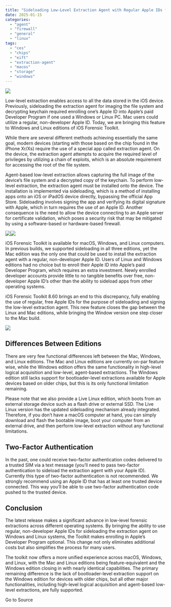 ```yaml
---
title: "Sideloading Low-Level Extraction Agent with Regular Apple IDs from Windows and Linux"
date: 2025-01-15
categories: 
  - "agent"
  - "firewall"
  - "general"
  - "linux"
tags: 
  - "ces"
  - "chips"
  - "eift"
  - "extraction-agent"
  - "macos"
  - "storage"
  - "windows"
---
```


![](https://blog.elcomsoft.com/wp-content/uploads/2024/07/EIFT-8.60_1200x630.jpg)

Low-level extraction enables access to all the data stored in the iOS device. Previously, sideloading the extraction agent for imaging the file system and decrypting keychain required enrolling one’s Apple ID into Apple’s paid Developer Program if one used a Windows or Linux PC. Mac users could utilize a regular, non-developer Apple ID. Today, we are bringing this feature to Windows and Linux editions of iOS Forensic Toolkit.

While there are several different methods achieving essentially the same goal, modern devices (starting with those based on the chip found in the iPhone Xr/Xs) require the use of a special app called extraction agent. On the device, the extraction agent attempts to acquire the required level of privileges by utilizing a chain of exploits, which is an absolute requirement for accessing the root of the file system.

Agent-based low-level extraction allows capturing the full image of the device’s file system and a decrypted copy of the keychain. To perform low-level extraction, the extraction agent must be installed onto the device. The installation is implemented via sideloading, which is a method of installing apps onto an iOS or iPadOS device directly, bypassing the official App Store. Sideloading involves signing the app and verifying its digital signature with Apple, which in turn requires the use of an Apple ID. Another consequence is the need to allow the device connecting to an Apple server for certificate validation, which poses a security risk that may be mitigated by using a software-based or hardware-based firewall.

![](https://blog.elcomsoft.com/wp-content/uploads/2024/07/iphone_untrusted1-309x550.png)![](https://blog.elcomsoft.com/wp-content/uploads/2024/07/iphone_untrusted2-309x550.png)

iOS Forensic Toolkit is available for macOS, Windows, and Linux computers. In previous builds, we supported sideloading in all three editions, yet the Mac edition was the only one that could be used to install the extraction agent with a regular, non-developer Apple ID. Users of Linux and Windows editions had no choice but to enroll their Apple ID into Apple’s paid Developer Program, which requires an extra investment. Newly enrolled developer accounts provide little to no tangible benefits over free, non-developer Apple ID’s other than the ability to sideload apps from other operating systems.

iOS Forensic Toolkit 8.60 brings an end to this discrepancy, fully enabling the use of regular, free Apple IDs for the purpose of sideloading and signing the low-level extraction agent. This new feature closes the gap between the Linux and Mac editions, while bringing the Window version one step closer to the Mac build.

![](https://blog.elcomsoft.com/wp-content/uploads/2024/07/agent_install.png)

## Differences Between Editions

There are very few functional differences left between the Mac, Windows, and Linux editions. The Mac and Linux editions are currently on-par feature wise, while the Windows edition offers the same functionality in high-level logical acquisition and low-level, agent-based extractions. The Windows edition still lacks support for bootloader-level extractions available for Apple devices based on older chips, but this is its only functional limitation remaining.

Please note that we also provide a Live Linux edition, which boots from an external storage device such as a flash drive or external SSD. The Live Linux version has the updated sideloading mechanism already integrated. Therefore, if you don’t have a macOS computer at hand, you can simply download and flash the bootable image, boot your computer from an external drive, and then perform low-level extraction without any functional limitations.

## Two-Factor Authentication

In the past, one could receive two-factor authentication codes delivered to a trusted SIM via a text message (you’ll need to pass two-factor authentication to sideload the extraction agent with your Apple ID). Currently this type of two-factor authentication is not recommended. We strongly recommend using an Apple ID that has at least one trusted device connected. This way you’ll be able to use two-factor authentication code pushed to the trusted device.

## Conclusion

The latest release makes a significant advance in low-level forensic extractions across different operating systems. By bringing the ability to use regular, non-developer Apple IDs for sideloading the extraction agent on Windows and Linux systems, the Toolkit makes enrolling in Apple’s Developer Program optional. This change not only eliminates additional costs but also simplifies the process for many users.

The toolkit now offers a more unified experience across macOS, Windows, and Linux, with the Mac and Linux editions being feature-equivalent and the Windows edition closing in with nearly identical capabilities. The primary remaining difference is the lack of bootloader-level extraction support on the Windows edition for devices with older chips, but all other major functionalities, including high-level logical acquisition and agent-based low-level extractions, are fully supported.

Go to Source
